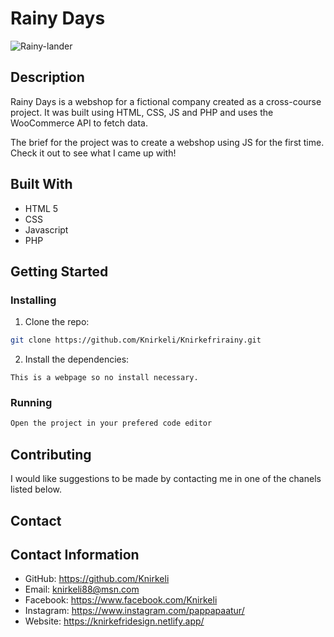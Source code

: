 # Rainy Days

![Rainy-lander](https://github.com/Knirkeli/Knirkefrirainy/assets/115043925/2f539d7e-3de7-4417-9c95-f07b6fe41475)


## Description

Rainy Days is a webshop for a fictional company created as a cross-course project. It was built using HTML, CSS, JS and PHP and uses the WooCommerce API to fetch data.

The brief for the project was to create a webshop using JS for the first time. Check it out to see what I came up with!

## Built With

- HTML 5
- CSS
- Javascript
- PHP

## Getting Started

### Installing

1. Clone the repo:

```bash
git clone https://github.com/Knirkeli/Knirkefrirainy.git
```

2. Install the dependencies:

```
This is a webpage so no install necessary. 
```

### Running

```bash
Open the project in your prefered code editor
```

## Contributing

I would like suggestions to be made by contacting me in one of the chanels listed below.

## Contact

## Contact Information
- GitHub: https://github.com/Knirkeli
- Email: knirkeli88@msn.com
- Facebook: https://www.facebook.com/Knirkeli
- Instagram: https://www.instagram.com/pappapaatur/
- Website: https://knirkefridesign.netlify.app/
